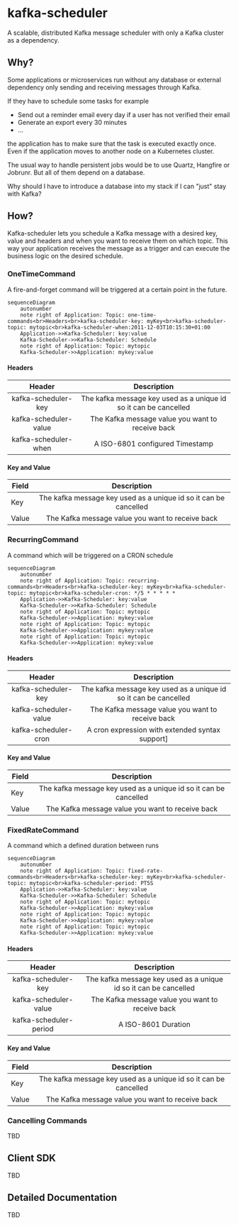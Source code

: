 # kafka-scheduler

A scalable, distributed Kafka message scheduler with only a Kafka cluster as a dependency.

## Why?

Some applications or microservices run without any database or external dependency
only sending and receiving messages through Kafka.

If they have to schedule some tasks for example

* Send out a reminder email every day if a user has not verified their email
* Generate an export every 30 minutes
* ...

the application has to make sure that the task is executed exactly once.
Even if the application moves to another node on a Kubernetes cluster.

The usual way to handle persistent jobs would be to use Quartz, Hangfire or Jobrunr.
But all of them depend on a database.

Why should I have to introduce a database into my stack if I can "just" stay with Kafka?

## How?

Kafka-scheduler lets you schedule a Kafka message with a desired key, value and headers and
when you want to receive them on which topic. This way your application receives the message
as a trigger and can execute the business logic on the desired schedule.

### OneTimeCommand

A fire-and-forget command will be triggered at a certain point in the future.

```mermaid
sequenceDiagram
    autonumber
    note right of Application: Topic: one-time-commands<br>Headers<br>kafka-scheduler-key: myKey<br>kafka-scheduler-topic: mytopic<br>kafka-scheduler-when:2011-12-03T10:15:30+01:00
    Application->>Kafka-Scheduler: key:value
    Kafka-Scheduler->>Kafka-Scheduler: Schedule
    note right of Application: Topic: mytopic
    Kafka-Scheduler->>Application: mykey:value
```

#### Headers

|        Header         |                           Description                            |
|:---------------------:|:----------------------------------------------------------------:|
| kafka-scheduler-key   | The kafka message key used as a unique id so it can be cancelled |
| kafka-scheduler-value |         The Kafka message value you want to receive back         |
| kafka-scheduler-when  |                 A ISO-6801 configured Timestamp                  |

#### Key and Value

| Field |                           Description                            |
|-------|:----------------------------------------------------------------:|
| Key   | The kafka message key used as a unique id so it can be cancelled |
| Value |         The Kafka message value you want to receive back         |

### RecurringCommand

A command which will be triggered on a CRON schedule

```mermaid
sequenceDiagram
    autonumber
    note right of Application: Topic: recurring-commands<br>Headers<br>kafka-scheduler-key: myKey<br>kafka-scheduler-topic: mytopic<br>kafka-scheduler-cron: */5 * * * * *
    Application->>Kafka-Scheduler: key:value
    Kafka-Scheduler->>Kafka-Scheduler: Schedule
    note right of Application: Topic: mytopic
    Kafka-Scheduler->>Application: mykey:value
    note right of Application: Topic: mytopic
    Kafka-Scheduler->>Application: mykey:value
    note right of Application: Topic: mytopic
    Kafka-Scheduler->>Application: mykey:value
```

#### Headers

|        Header         |                           Description                            |
|:---------------------:|:----------------------------------------------------------------:|
| kafka-scheduler-key   | The kafka message key used as a unique id so it can be cancelled |
| kafka-scheduler-value |         The Kafka message value you want to receive back         |
| kafka-scheduler-cron  |        A cron expression with extended syntax support]           |

#### Key and Value

| Field |                           Description                            |
|-------|:----------------------------------------------------------------:|
| Key   | The kafka message key used as a unique id so it can be cancelled |
| Value |         The Kafka message value you want to receive back         |

### FixedRateCommand

A command which a defined duration between runs

```mermaid
sequenceDiagram
    autonumber
    note right of Application: Topic: fixed-rate-commands<br>Headers<br>kafka-scheduler-key: myKey<br>kafka-scheduler-topic: mytopic<br>kafka-scheduler-period: PT5S
    Application->>Kafka-Scheduler: key:value
    Kafka-Scheduler->>Kafka-Scheduler: Schedule
    note right of Application: Topic: mytopic
    Kafka-Scheduler->>Application: mykey:value
    note right of Application: Topic: mytopic
    Kafka-Scheduler->>Application: mykey:value
    note right of Application: Topic: mytopic
    Kafka-Scheduler->>Application: mykey:value
```

#### Headers

|         Header         |                           Description                            |
|:----------------------:|:----------------------------------------------------------------:|
| kafka-scheduler-key    | The kafka message key used as a unique id so it can be cancelled |
| kafka-scheduler-value  |         The Kafka message value you want to receive back         |
| kafka-scheduler-period |                       A ISO-8601 Duration                        |

#### Key and Value

| Field |                           Description                            |
|-------|:----------------------------------------------------------------:|
| Key   | The kafka message key used as a unique id so it can be cancelled |
| Value |         The Kafka message value you want to receive back         |

### Cancelling Commands

TBD

## Client SDK

TBD

## Detailed Documentation

TBD
